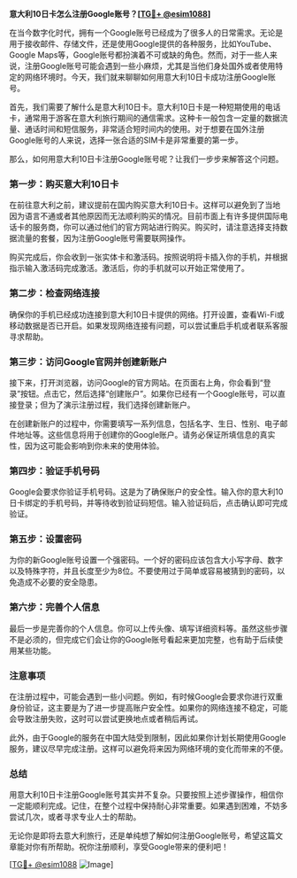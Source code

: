**意大利10日卡怎么注册Google账号？[[TG💪+ @esim1088](https://t.me/s/esim1088)]**

在当今数字化时代，拥有一个Google账号已经成为了很多人的日常需求。无论是用于接收邮件、存储文件，还是使用Google提供的各种服务，比如YouTube、Google Maps等，Google账号都扮演着不可或缺的角色。然而，对于一些人来说，注册Google账号可能会遇到一些小麻烦，尤其是当他们身处国外或者使用特定的网络环境时。今天，我们就来聊聊如何用意大利10日卡成功注册Google账号。

首先，我们需要了解什么是意大利10日卡。意大利10日卡是一种短期使用的电话卡，通常用于游客在意大利旅行期间的通信需求。这种卡一般包含一定量的数据流量、通话时间和短信服务，非常适合短时间内的使用。对于想要在国外注册Google账号的人来说，选择一张合适的SIM卡是非常重要的第一步。

那么，如何用意大利10日卡注册Google账号呢？让我们一步步来解答这个问题。

### 第一步：购买意大利10日卡

在前往意大利之前，建议提前在国内购买意大利10日卡。这样可以避免到了当地因为语言不通或者其他原因而无法顺利购买的情况。目前市面上有许多提供国际电话卡的服务商，你可以通过他们的官方网站进行购买。购买时，请注意选择支持数据流量的套餐，因为注册Google账号需要联网操作。

购买完成后，你会收到一张实体卡和激活码。按照说明将卡插入你的手机，并根据指示输入激活码完成激活。激活后，你的手机就可以开始正常使用了。

### 第二步：检查网络连接

确保你的手机已经成功连接到意大利10日卡提供的网络。打开设置，查看Wi-Fi或移动数据是否已开启。如果发现网络连接有问题，可以尝试重启手机或者联系客服寻求帮助。

### 第三步：访问Google官网并创建新账户

接下来，打开浏览器，访问Google的官方网站。在页面右上角，你会看到“登录”按钮。点击它，然后选择“创建账户”。如果你已经有一个Google账号，可以直接登录；但为了演示注册过程，我们选择创建新账户。

在创建新账户的过程中，你需要填写一系列信息，包括名字、生日、性别、电子邮件地址等。这些信息将用于创建你的Google账户。请务必保证所填信息的真实性，因为这可能会影响到你未来的使用体验。

### 第四步：验证手机号码

Google会要求你验证手机号码。这是为了确保账户的安全性。输入你的意大利10日卡绑定的手机号码，并等待收到验证码短信。输入验证码后，点击确认即可完成验证。

### 第五步：设置密码

为你的新Google账号设置一个强密码。一个好的密码应该包含大小写字母、数字以及特殊字符，并且长度至少为8位。不要使用过于简单或容易被猜到的密码，以免造成不必要的安全隐患。

### 第六步：完善个人信息

最后一步是完善你的个人信息。你可以上传头像、填写详细资料等。虽然这些步骤不是必须的，但完成它们会让你的Google账号看起来更加完整，也有助于后续使用某些功能。

### 注意事项

在注册过程中，可能会遇到一些小问题。例如，有时候Google会要求你进行双重身份验证，这主要是为了进一步提高账户安全性。如果你的网络连接不稳定，可能会导致注册失败，这时可以尝试更换地点或者稍后再试。

此外，由于Google的服务在中国大陆受到限制，因此如果你计划长期使用Google服务，建议尽早完成注册。这样可以避免将来因为网络环境的变化而带来的不便。

### 总结

用意大利10日卡注册Google账号其实并不复杂。只要按照上述步骤操作，相信你一定能顺利完成。记住，在整个过程中保持耐心非常重要。如果遇到困难，不妨多尝试几次，或者寻求专业人士的帮助。

无论你是即将去意大利旅行，还是单纯想了解如何注册Google账号，希望这篇文章能对你有所帮助。祝你注册顺利，享受Google带来的便利吧！

[[TG💪+ @esim1088](https://t.me/s/esim1088) ![Image](https://i.postimg.cc/4NQfJmqS/Snipaste-2025-05-13-00-14-12.png)]